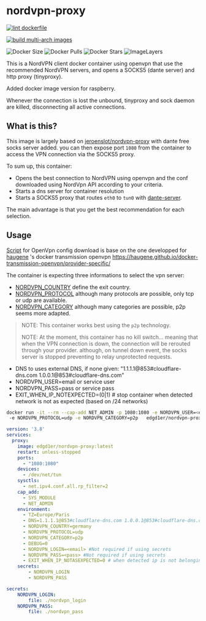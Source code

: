 # nordvpn-proxy

[![lint dockerfile](https://github.com/edgd1er/nordvpn-proxy/actions/workflows/lint.yml/badge.svg?branch=main)](https://github.com/edgd1er/nordvpn-proxy/actions/workflows/lint.yml)

[![build multi-arch images](https://github.com/edgd1er/nordvpn-proxy/actions/workflows/buildPush.yml/badge.svg?branch=main)](https://github.com/edgd1er/nordvpn-proxy/actions/workflows/buildPush.yml)

![Docker Size](https://badgen.net/docker/size/edgd1er/nordvpn-proxy?icon=docker&label=Size)
![Docker Pulls](https://badgen.net/docker/pulls/edgd1er/nordvpn-proxy?icon=docker&label=Pulls)
![Docker Stars](https://badgen.net/docker/stars/edgd1er/nordvpn-proxy?icon=docker&label=Stars)
![ImageLayers](https://badgen.net/docker/layers/edgd1er/nordvpn-proxy?icon=docker&label=Layers)


This is a NordVPN client docker container using openvpn that use the recommended NordVPN servers, and opens a SOCKS5 (dante server) and http proxy (tinyproxy).

Added docker image version for raspberry.  

Whenever the connection is lost the unbound, tinyproxy and sock daemon are killed, disconnecting all active connections.


## What is this?

This image is largely based on [jeroenslot/nordvpn-proxy](https://github.com/Joentje/nordvpn-proxy) with dante free socks server added. 
you can then expose port `1080` from the container to access the VPN connection via the SOCKS5 proxy.

To sum up, this container:
* Opens the best connection to NordVPN using openvpn and the conf downloaded using NordVpn API according to your criteria.
* Starts a dns server for container resolution
* Starts a SOCKS5 proxy that routes `eth0` to `tun0` with [dante-server](https://www.inet.no/dante/).

The main advantage is that you get the best recommendation for each selection.

## Usage

[Script](https://github.com/haugene/docker-transmission-openvpn/blob/master/openvpn/nordvpn/updateConfigs.sh) for OpenVpn config download is base on the one developped for [haugene](https://github.com/haugene/docker-transmission-openvpn) 's docker transmission openvpn
https://haugene.github.io/docker-transmission-openvpn/provider-specific/

The container is expecting three informations to select the vpn server:
* [NORDVPN_COUNTRY](https://api.nordvpn.com/v1/servers/countries) define the exit country.
* [NORDVPN_PROTOCOL](https://api.nordvpn.com/v1/technologies) although many protocols are possible, only tcp or udp are available.
* [NORDVPN_CATEGORY](https://api.nordvpn.com/v1/servers/groups) although many categories are possible, p2p seems more adapted.
 
> NOTE: This container works best using the `p2p` technology.
> 
> NOTE: At the moment, this container has no kill switch... meaning that when the VPN connection is down, the connection will be rerouted through your provider. although, on tunnel down event, the socks server is stopped preventing to relay unprotected requests.   

* DNS to uses external DNS, if none given: "1.1.1.1@853#cloudflare-dns.com 1.0.0.1@853#cloudflare-dns.com"
* NORDVPN_USER=email or service user
* NORDVPN_PASS=pass or service pass
* EXIT_WHEN_IP_NOTEXPECTED=(0|1) # stop container when detected network is not as expected (based on /24 networks)

```bash
docker run -it --rm --cap-add NET_ADMIN -p 1080:1080 -e NORDVPN_USER=<email> -e NORDVPN_PASS='<pass>' -e NORDVPN_COUNTRY=Poland
 -e NORDVPN_PROTOCOL=udp -e NORDVPN_CATEGORY=p2p   edgd1er/nordvpn-proxy
```

```yaml
version: '3.8'
services:
  proxy:
    image: edgd1er/nordvpn-proxy:latest
    restart: unless-stopped
    ports:
      - "1080:1080"
    devices:
      - /dev/net/tun
    sysctls:
      - net.ipv4.conf.all.rp_filter=2
    cap_add:
      - SYS_MODULE
      - NET_ADMIN
    environment:
      - TZ=Europe/Paris
      - DNS=1.1.1.1@853#cloudflare-dns.com 1.0.0.1@853#cloudflare-dns.com
      - NORDVPN_COUNTRY=germany
      - NORDVPN_PROTOCOL=udp
      - NORDVPN_CATEGORY=p2p
      - DEBUG=0
      - NORDVPN_LOGIN=<email> #Not required if using secrets
      - NORDVPN_PASS=<pass> #Not required if using secrets
      - EXIT_WHEN_IP_NOTASEXPECTED=0 # when detected ip is not belonging to remote vpn network
    secrets:
        - NORDVPN_LOGIN
        - NORDVPN_PASS

secrets:
    NORDVPN_LOGIN:
        file: ./nordvpn_login
    NORDVPN_PASS:
        file: ./nordvpn_pass
```

